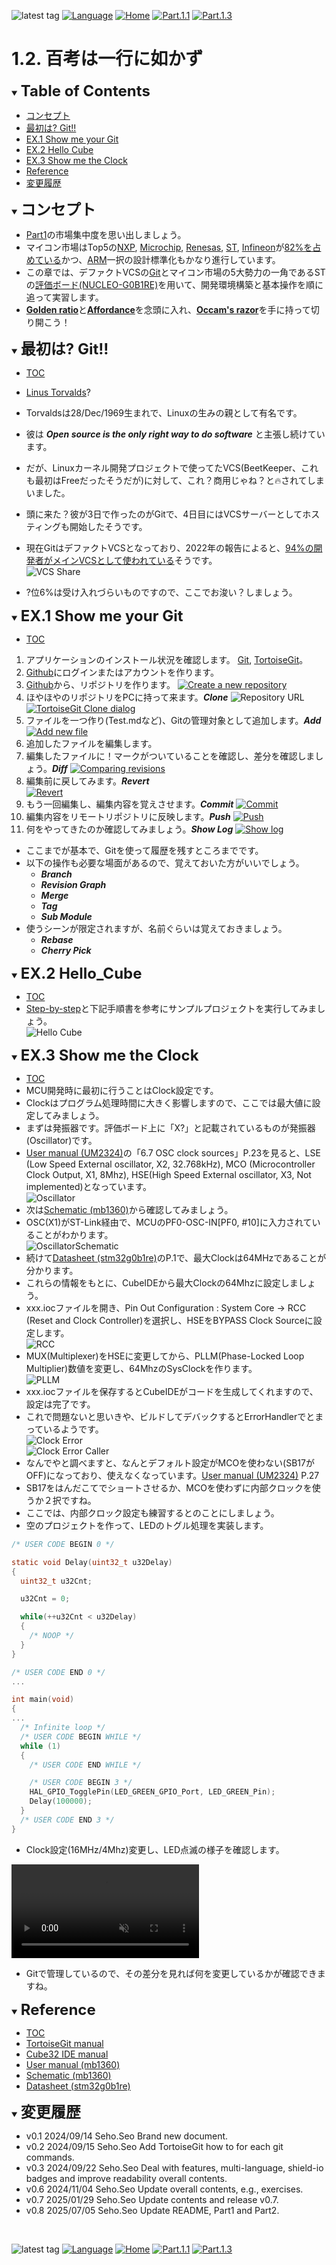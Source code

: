 ![latest tag](https://img.shields.io/github/v/tag/gtuja/CSC_MS.svg?color=brightgreen)
[![Language](https://img.shields.io/badge/%E8%A8%80%E8%AA%9E-English-brightgreen)](https://github.com/gtuja/CSC_MS/blob/main/Part1/2.Hello%20MCU_en.md)
[![Home](https://img.shields.io/badge/Home-Readme-brightgreen)](https://github.com/gtuja/CSC_MS/blob/main/README.md)
[![Part.1.1](https://img.shields.io/badge/Prev-Part.1.1-brightgreen)](https://github.com/gtuja/CSC_MS/blob/main/Part1/1.What%20is%20MS.md)
[![Part.1.3](https://img.shields.io/badge/Next-Part.1.3-brightgreen)](https://github.com/gtuja/CSC_MS/blob/main/Part1/3.ProcessAndOrganization.md)

# 1.2. 百考は一行に如かず

<div id="toc"></div>
<details open>
<summary><font size="5"><b>Table of Contents</b></font></summary>

- [コンセプト](#Concept)
- [最初は? Git!!](#At_first_Git)
- [EX.1 Show me your Git](#Exercise1)
- [EX.2 Hello Cube](#Exercise2)
- [EX.3 Show me the Clock](#Exercise3)
- [Reference](#Reference)
- [変更履歴](#history)

</details>

<div id="Concept"></div>
<details open>
<summary><font size="5"><b>コンセプト</b></font></summary>

- [Part1](https://github.com/gtuja/CSC_MS/blob/main/Part1/1.What%20is%20MS.md)の市場集中度を思い出しましょう。
- マイコン市場はTop5の[NXP](https://www.nxp.com/), [Microchip](https://www.microchip.com/), [Renesas](https://www.renesas.com/), [ST](https://www.st.com/content/st_com/en.html), [Infineon](https://www.infineon.com/)が[82%を占めている](https://www.semiconportal.com/archive/editorial/market/220616-mcuranking.html)かつ、[ARM](https://www.arm.com/)一択の設計標準化もかなり進行しています。
- この章では、デファクトVCSの[Git](https://git-scm.com/)とマイコン市場の5大勢力の一角であるSTの[評価ボード(NUCLEO-G0B1RE)](https://www.st.com/ja/evaluation-tools/nucleo-g0b1re.html)を用いて、開発環境構築と基本操作を順に追って実習します。
- [**Golden ratio**](https://en.m.wikipedia.org/wiki/Golden_ratio)と[**Affordance**](https://en.m.wikipedia.org/wiki/Affordance)を念頭に入れ、[**Occam's razor**](https://en.m.wikipedia.org/wiki/Occam%27s_razor)を手に持って切り開こう！

</details>

<div id="At_first_Git"></div>
<details open>
<summary><font size="5"><b>最初は? Git!!</b></font></summary>

- [TOC](#toc)
- [Linus Torvalds](https://en.wikipedia.org/wiki/Linus_Torvalds)?
- Torvaldsは28/Dec/1969生まれで、Linuxの生みの親として有名です。
- 彼は ***Open source is the only right way to do software*** と主張し続けています。
- だが、Linuxカーネル開発プロジェクトで使ってたVCS(BeetKeeper、これも最初はFreeだったそうだが)に対して、これ？商用じゃね？と🔥されてしまいました。
- 頭に来た？彼が3日で作ったのがGitで、4日目にはVCSサーバーとしてホスティングも開始したそうです。
- 現在GitはデファクトVCSとなっており、2022年の報告によると、[94%の開発者がメインVCSとして使われている](https://survey.stackoverflow.co/2022/#section-version-control-version-control-systems)そうです。<br>
![VCS Share](https://github.com/gtuja/CSC_MS/blob/main/Resources/Part1/Part1_VCS_Share2022.png)<br>

- ?位6%は受け入れづらいものですので、ここでお浚い？しましょう。
</details>

<div id="Exercise1"></div>
<details open>
<summary><font size="5"><b>EX.1 Show me your Git</b></font></summary>

- [TOC](#toc)
1. アプリケーションのインストール状況を確認します。 [Git](https://git-scm.com/), [TortoiseGit](https://tortoisegit.org/)。
2. [Github](https://github.com/)にログインまたはアカウントを作ります。
3. [Github](https://github.com/)から、リポジトリを作ります。
[![Create a new repository](https://docs.github.com/assets/cb-29762/mw-1440/images/help/repository/repo-create-global-nav-update.webp)](https://docs.github.com/en/repositories/creating-and-managing-repositories/creating-a-new-repository)
1. ほやほやのリポジトリをPCに持って来ます。***Clone***
![Repository URL](https://docs.github.com/assets/cb-60499/mw-1440/images/help/repository/https-url-clone-cli.webp)
[![TortoiseGit Clone dialog](https://tortoisegit.org/docs/tortoisegit/images/GitClone.png)](https://tortoisegit.org/docs/tortoisegit/tgit-dug.html)
1. ファイルを一つ作り(Test.mdなど)、Gitの管理対象として追加します。***Add***
[![Add new file](https://tortoisegit.org/docs/tortoisegit/images/ContextMenuFileNoControl.png)](https://tortoisegit.org/docs/tortoisegit/tgit-dug.html)
1. 追加したファイルを編集します。
2. 編集したファイルに！マークがついていることを確認し、差分を確認しましょう。***Diff***
[![Comparing revisions](https://tortoisegit.org/docs/tortoisegit/images/CompareRevisions.png)](https://tortoisegit.org/docs/tortoisegit/tgit-dug.html)
1. 編集前に戻してみます。***Revert***<br>
[![Revert](https://tortoisegit.org/docs/tortoisegit/images/Revert.png)](https://tortoisegit.org/docs/tortoisegit/tgit-dug.html)
1. もう一回編集し、編集内容を覚えさせます。***Commit***
[![Commit](https://tortoisegit.org/docs/tortoisegit/images/Commit.png)](https://tortoisegit.org/docs/tortoisegit/tgit-dug.html)
1.  編集内容をリモートリポジトリに反映します。***Push***
[![Push](https://tortoisegit.org/docs/tortoisegit/images/GitPush.png)](https://tortoisegit.org/docs/tortoisegit/tgit-dug.html)
1.  何をやってきたのか確認してみましょう。***Show Log***
[![Show log](https://tortoisegit.org/docs/tortoisegit/images/LogMessages.png)](https://tortoisegit.org/docs/tortoisegit/tgit-dug.html)
- ここまでが基本で、Gitを使って履歴を残すところまでです。
- 以下の操作も必要な場面があるので、覚えておいた方がいいでしょう。
  - ***Branch***
  - ***Revision Graph***
  - ***Merge***
  - ***Tag***
  - ***Sub Module***
- 使うシーンが限定されますが、名前ぐらいは覚えておきましょう。
  - ***Rebase***
  - ***Cherry Pick***

</details>

<div id="Exercise2"></div>
<details open>
<summary><font size="5"><b>EX.2 Hello_Cube</b></font></summary>

- [TOC](#toc)
- [Step-by-step](https://wiki.st.com/stm32mcu/wiki/STM32StepByStep:Step1_Tools_installation)と下記手順書を参考にサンプルプロジェクトを実行してみましょう。<br>
![Hello Cube](https://github.com/gtuja/CSC_MS/blob/main/Resources/Part1/Part1_HelloCube.png)

</details>

<div id="Exercise3"></div>
<details open>
<summary><font size="5"><b>EX.3 Show me the Clock</b></font></summary>

- [TOC](#toc)
- MCU開発時に最初に行うことはClock設定です。
- Clockはプログラム処理時間に大きく影響しますので、ここでは最大値に設定してみましょう。
- まずは発振器です。評価ボード上に「X?」と記載されているものが発振器(Oscillator)です。
- [User manual (UM2324)](https://www.st.com/resource/en/user_manual/um2324-stm32-nucleo64-boards-mb1360-stmicroelectronics.pdf)の「6.7 OSC clock sources」P.23を見ると、LSE (Low Speed External oscillator, X2, 32.768kHz), MCO (Microcontroller Clock Output, X1, 8Mhz), HSE(High Speed External oscillator, X3, Not implemented)となっています。<br>
![Oscillator](https://github.com/gtuja/CSC_MS/blob/main/Resources/Part1/Part1_Oscillator.png)
- 次は[Schematic (mb1360)](https://www.st.com/resource/en/schematic_pack/mb1360-g0b1re-c02_schematic.pdf)から確認してみましょう。
- OSC(X1)がST-Link経由で、MCUのPF0-OSC-IN[PF0, #10]に入力されていることがわかります。<br>
![OscillatorSchematic](https://github.com/gtuja/CSC_MS/blob/main/Resources/Part1/Part1_OscillatorSchematic.png)
- 続けて[Datasheet (stm32g0b1re)](https://www.st.com/resource/en/datasheet/stm32g0b1re.pdf)のP.1で、最大Clockは64MHzであることが分かります。
- これらの情報をもとに、CubeIDEから最大Clockの64Mhzに設定しましょう。
- xxx.iocファイルを開き、Pin Out Configuration : System Core -> RCC (Reset and Clock Controller)を選択し、HSEをBYPASS Clock Sourceに設定します。<br>
![RCC](https://github.com/gtuja/CSC_MS/blob/main/Resources/Part1/Part1_RCC_Setting.png)
- MUX(Multiplexer)をHSEに変更してから、PLLM(Phase-Locked Loop Multiplier)数値を変更し、64MhzのSysClockを作ります。<br>
![PLLM](https://github.com/gtuja/CSC_MS/blob/main/Resources/Part1/Part1_PLLM_Setting.png)
- xxx.iocファイルを保存するとCubeIDEがコードを生成してくれますので、設定は完了です。
- これで問題ないと思いきや、ビルドしてデバックするとErrorHandlerでとまっているようです。<br>
![Clock Error](https://github.com/gtuja/CSC_MS/blob/main/Resources/Part1/Part1_Clock64Mhz_ErrorHandler.png)<br>
![Clock Error Caller](https://github.com/gtuja/CSC_MS/blob/main/Resources/Part1/Part1_Clock64Mhz_ErrorHandler_Caller.png)<br>
- なんでやと調べますと、なんとデフォルト設定がMCOを使わない(SB17がOFF)になっており、使えなくなっています。[User manual (UM2324)](https://www.st.com/resource/en/user_manual/um2324-stm32-nucleo64-boards-mb1360-stmicroelectronics.pdf) P.27
- SB17をはんだこてでショートさせるか、MCOを使わずに内部クロックを使うか２択ですね。
- ここでは、内部クロック設定も練習するとのことにしましょう。
- 空のプロジェクトを作って、LEDのトグル処理を実装します。

```c
/* USER CODE BEGIN 0 */

static void Delay(uint32_t u32Delay)
{
  uint32_t u32Cnt;

  u32Cnt = 0;

  while(++u32Cnt < u32Delay)
  {
    /* NOOP */
  }
}

/* USER CODE END 0 */
...

int main(void)
{
...
  /* Infinite loop */
  /* USER CODE BEGIN WHILE */
  while (1)
  {
    /* USER CODE END WHILE */

    /* USER CODE BEGIN 3 */
    HAL_GPIO_TogglePin(LED_GREEN_GPIO_Port, LED_GREEN_Pin);
    Delay(100000);
  }
  /* USER CODE END 3 */
}

```
- Clock設定(16MHz/4Mhz)変更し、LED点滅の様子を確認します。<br>
<div><video controls src="https://github.com/gtuja/CSC_MS/blob/main/Resources/Part1/Part1_Nucleo-Clock16Mhz-4Mhz.mp4" muted="false"></video></div>

- Gitで管理しているので、その差分を見れば何を変更しているかが確認できますね。

</details>

<div id="Reference"></div>
<details open>
<summary><font size="5"><b>Reference</b></font></summary>

- [TOC](#toc)
- [TortoiseGit manual](https://tortoisegit.org/docs/tortoisegit/tgit-dug.html)
- [Cube32 IDE manual](https://www.st.com/resource/en/user_manual/dm00629856-.pdf)
- [User manual (mb1360)](https://www.st.com/resource/en/user_manual/um2324-stm32-nucleo64-boards-mb1360-stmicroelectronics.pdf)
- [Schematic (mb1360)](https://www.st.com/resource/en/schematic_pack/mb1360-g071rb-c02_schematic.pdf)
- [Datasheet (stm32g0b1re)](https://www.st.com/resource/en/datasheet/stm32g0b1re.pdf)

</details>

<div id="history"></div>
<details open>
<summary><font size="5"><b>変更履歴</b></font></summary> 

- v0.1 2024/09/14 Seho.Seo Brand new document.
- v0.2 2024/09/15 Seho.Seo Add TortoiseGit how to for each git commands.
- v0.3 2024/09/22 Seho.Seo Deal with features, multi-language, shield-io badges and improve readability overall contents.
- v0.6 2024/11/04 Seho.Seo Update overall contents, e.g., exercises.
- v0.7 2025/01/29 Seho.Seo Update contents and release v0.7.
- v0.8 2025/07/05 Seho.Seo Update README, Part1 and Part2.
</details>

<br>

![latest tag](https://img.shields.io/github/v/tag/gtuja/CSC_MS.svg?color=brightgreen)
[![Language](https://img.shields.io/badge/%E8%A8%80%E8%AA%9E-English-brightgreen)](https://github.com/gtuja/CSC_MS/blob/main/Part1/2.Hello%20MCU_en.md)
[![Home](https://img.shields.io/badge/Home-Readme-brightgreen)](https://github.com/gtuja/CSC_MS/blob/main/README.md)
[![Part.1.1](https://img.shields.io/badge/Prev-Part.1.1-brightgreen)](https://github.com/gtuja/CSC_MS/blob/main/Part1/1.What%20is%20MS.md)
[![Part.1.3](https://img.shields.io/badge/Next-Part.1.3-brightgreen)](https://github.com/gtuja/CSC_MS/blob/main/Part1/3.ProcessAndOrganization.md)


